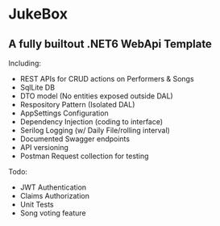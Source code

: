 # JukeBox
 ## A fully builtout .NET6 WebApi Template 

 Including:
- REST APIs for CRUD actions on Performers & Songs
- SqlLite DB
- DTO model (No entities exposed outside DAL)
- Respository Pattern (Isolated DAL)
- AppSettings Configuration
- Dependency Injection (coding to interface)
- Serilog Logging (w/ Daily File/rolling interval)
- Documented Swagger endpoints
- API versioning
- Postman Request collection for testing

 Todo:  
-  JWT Authentication
-  Claims Authorization
-  Unit Tests
-  Song voting feature
  
